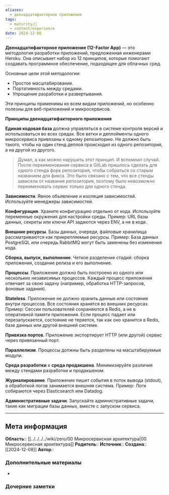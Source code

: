 ```yaml
---
aliases:
  - двенадцатифакторное приложение
tags:
  - maturity/🌱
  - content/experience
date: 2024-12-08
---
```

**Двенадцатифакторное приложение (12-Factor App)** — это методология разработки приложений, предложенная инженерами Heroku. Она описывает набор из 12 принципов, которые помогают создавать программное обеспечение, подходящее для облачных сред.

Основные цели этой методологии:
- Простое масштабирование.
- Портативность между средами.
- Упрощение разработки и развертывания.

Эти принципы применимы ко всем видам приложений, но особенно полезны для веб-приложений и микросервисов.

**Принципы двенадцатифакторного приложения**

**Единая кодовая база** должна управляться в системе контроля версий и использоваться во всех средах. Все ветки и деплойменты одного микросервиса привязаны к одному репозиторию. Не должно быть такого, чтобы на один стенд деплой происходил из одного репозитория, а на другой из другого.

> Думал, а как можно нарушить этот принцип. И вспомнил случай. После переименования сервиса в GitLab пришлось сделать для одного стенда форк репозитория, чтобы собраться со старым названием для фикса. Это было связано с тем, что все стенды зависели от названия репозитория, поэтому было невозможно переименовать сервис только для одного стенда.

**Зависимости**. Явное объявление и изоляция зависимостей. Используйте менеджеры зависимостей.

**Конфигурация**. Храните конфигурацию отдельно от кода. Используйте переменные окружения для настройки среды. Пример: URL базы данных, секреты или ключи API задаются через ENV, а не в коде.

**Внешние ресурсы**. Базы данных, очереди, файловые хранилища рассматриваются как прикрепляемые ресурсы. Пример: База данных PostgreSQL или очередь RabbitMQ могут быть заменены без изменения кода.

**Сборка, выпуск, выполнение**. Четкое разделение стадий: сборка приложения, создание релиза и его выполнение.

**Процессы**. Приложение должно быть построено из одного или нескольких независимых процессов. Каждый процесс приложения отвечает за свою задачу (например, обработка HTTP-запросов, фоновые задания).

**Stateless**. Приложение не должно хранить данные или состояние внутри процессов. Все состояния хранятся во внешних ресурсах. Пример: Сессии пользователей сохраняются в Redis, а не в оперативной памяти приложения. Если процесс падает или перезапускается, состояние не теряется, так как оно хранится в Redis, базе данных или другой внешней системе.

**Привязка портов**. Приложение экспортирует HTTP (или другой) сервис через привязанный порт.

**Параллелизм**. Процессы должны быть разделены на масштабируемые модули.

**Среда разработки = среда продакшена**. Минимизируйте различия между стендами разработки и продакшеном.

**Журналирование**. Приложение пишет события в поток вывода (stdout), а обработкой логов занимается внешняя система. Пример: Логи собираются через Elasticsearch или Datadog.

**Административные задачи**. Запускайте административные задачи, такие как миграции базы данных, вместе с запуском сервиса.
***
## Мета информация
**Область**:: [[../../../../wiki/zero/00 Микросервисная архитектура|00 Микросервисная архитектура]]
**Родитель**:: 
**Источник**:: 
**Создана**:: [[2024-12-08]]
**Автор**:: 
### Дополнительные материалы
- 

### Дочерние заметки
<!-- QueryToSerialize: LIST FROM [[]] WHERE contains(Родитель, this.file.link) or contains(parents, this.file.link) -->

